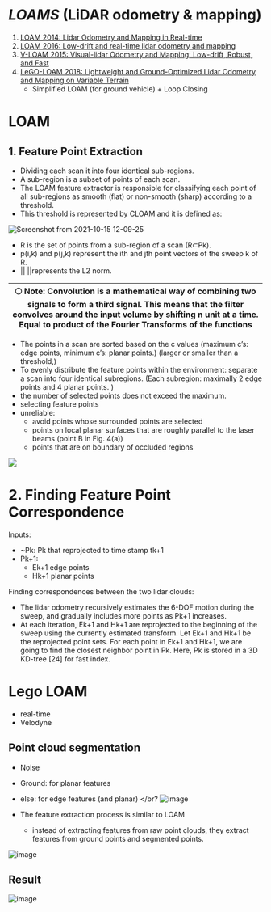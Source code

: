 

# ***LOAMS***  (LiDAR odometry & mapping)
1. [LOAM 2014: Lidar Odometry and Mapping in Real-time](https://www.ri.cmu.edu/pub_files/2014/7/Ji_LidarMapping_RSS2014_v8.pdf)
2. [LOAM 2016: Low-drift and real-time lidar odometry and mapping](https://link.springer.com/content/pdf/10.1007/s10514-016-9548-2.pdf) 
3. [V-LOAM 2015: Visual-lidar Odometry and Mapping: Low-drift, Robust, and Fast](https://frc.ri.cmu.edu/~zhangji/publications/ICRA_2015.pdf) 
4. [LeGO-LOAM 2018: Lightweight and Ground-Optimized Lidar Odometry and Mapping on Variable Terrain](https://ieeexplore.ieee.org/stamp/stamp.jsp?tp=&arnumber=8594299)  
    - Simplified LOAM (for ground vehicle) + Loop Closing  
# LOAM

## 1. Feature Point Extraction
- Dividing each scan it into four identical sub-regions. 
- A sub-region is a subset of points of each scan. 
- The LOAM feature extractor is responsible for classifying each point of all sub-regions as smooth (flat) or non-smooth (sharp) according to a threshold. 
- This threshold is represented by CLOAM and it is defined as:  

![Screenshot from 2021-10-15 12-09-25](https://user-images.githubusercontent.com/46463022/137519145-83290d06-8103-4e95-94b6-8195065d7c35.png)

- R is the set of points from a sub-region of a scan (R⊂Pk). 
- p(i,k) and p(j,k) represent the ith and jth point vectors of the sweep k of R. 
- || ||represents the L2 norm.



| :full_moon: Note: Convolution is a mathematical way of combining two signals to form a third signal. This means that the filter convolves around the input volume by shifting n unit at a time. Equal to product of the Fourier Transforms of the functions |
| --- |


* The points in a scan are sorted based on the c values (maximum c’s: edge points, minimum c’s: planar points.) (larger or smaller than a threshold,)
* To evenly distribute the feature points within the environment:  separate a scan into four identical subregions. (Each subregion: maximally 2 edge points and 4 planar points. )
* the number of selected points does not exceed the maximum.
* selecting feature points
* unreliable: 
    * avoid points whose surrounded points are selected
    * points on local planar surfaces that are roughly parallel to the laser beams (point B in Fig. 4(a))
    * points that are on boundary of occluded regions
    
![](https://user-images.githubusercontent.com/46463022/138727497-5e05cb8e-45b3-40b8-bd53-d042a0657e46.PNG)

# 2. Finding Feature Point Correspondence

Inputs:  
* ~Pk: Pk that reprojected to time stamp tk+1   
* Pk+1:  
    * Ek+1 edge points 
    * Hk+1 planar points  
    
Finding correspondences between the two lidar clouds:    
* The lidar odometry recursively estimates the 6-DOF motion during the sweep, and gradually includes more points as Pk+1 increases. 
* At each iteration, Ek+1 and Hk+1 are reprojected to the beginning of the sweep using the currently estimated transform. Let  ̃Ek+1 and  ̃Hk+1 be the reprojected point sets. For each point in  ̃Ek+1 and  ̃Hk+1, we are going to find the closest neighbor point in  ̄Pk. Here,  ̄Pk is stored in a 3D KD-tree [24] for fast index.

# Lego LOAM
* real-time
* Velodyne
## Point cloud segmentation
  * Noise
  * Ground: for planar features
  * else: for edge features  (and planar)
  </br?
    ![image](https://user-images.githubusercontent.com/46463022/140568276-76c105cb-c0e2-4ece-96e5-6f20bbd9687c.png)

* The feature extraction process is similar to LOAM
  * instead of extracting features from raw point clouds, they extract features from ground points and segmented points. 

![image](https://user-images.githubusercontent.com/46463022/140566673-ecd69c8b-3b85-4020-9312-3b10cbaa7d47.png)

## Result
![image](https://user-images.githubusercontent.com/46463022/140570608-3d7e4fb7-d09a-4a44-8e2a-0169b7ef9625.png)


